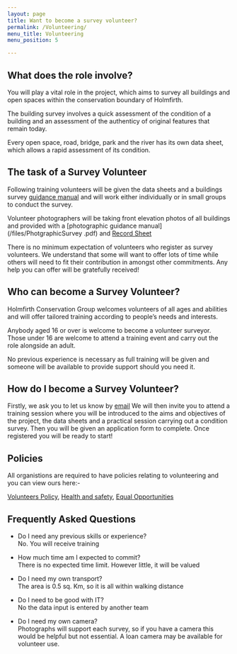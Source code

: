 ```yaml
---
layout: page
title: Want to become a survey volunteer?
permalink: /Volunteering/
menu_title: Volunteering
menu_position: 5

---
```


## What does the role involve?

You will play a vital role in the project, which aims to survey all buildings and open spaces within the conservation boundary of Holmfirth.  

The building survey involves a quick assessment of the condition of a building and an assessment of the authenticy of original features that remain today.

Every open space, road, bridge, park and the river has its own data sheet, which allows a rapid assessment of its condition.

## The task of a Survey Volunteer

Following training volunteers will be given the data sheets and a buildings survey [guidance manual](/files/GuidanceNotesforBuildingsSurveyrevised1.pdf) and will work either individually or in small groups to conduct the survey. 

Volunteer photographers will be taking front elevation photos of all buildings and provided with a [photographic guidance manual](/files/PhotgraphicSurvey .pdf) and [Record Sheet](/files/PhotographRecordSheet.pdf)

There is no minimum expectation of volunteers who register as survey volunteers. We understand that some will want to offer lots of time while others will need to fit their contribution in amongst other commitments. Any help you can offer will be gratefully received!

## Who can become a Survey Volunteer?

Holmfirth Conservation Group welcomes volunteers of all ages and abilities and will offer tailored training according to people’s needs and interests.

Anybody aged 16 or over is welcome to become a volunteer surveyor. Those under 16 are welcome to attend a training event and carry out the role alongside an adult.

No previous experience is necessary as full training will be given and someone will be available to provide support should you need it.

## How do I become a Survey Volunteer?

Firstly, we ask you to let us know by [email](mailto:Holmfirthconservation@outlook.com)  We will then invite you to attend a training session where you will be introduced to the aims and objectives of the project, the data sheets and a practical session carrying out a condition survey.  Then you will be given an application form to complete.  Once registered you will be ready to start!

## Policies

All organistions are required to have policies relating to volunteering and you can view ours here:-

[Volunteers Policy](/files/VolunteeringPolicy.pdf), 
[Health and safety](/files/healthandsafetypolicy.pdf), 
[Equal Opportunities](/files/equalopportunitiespolicy.pdf)

## Frequently Asked Questions

* Do I need any previous skills or experience?  
    No.  You will receive training

* How much time am I expected to commit?  
    There is no expected time limit.  However little, it will be valued

* Do I need my own transport?  
    The area is 0.5 sq. Km, so it is all within walking distance

* Do I need to be good with IT?  
    No the data input is entered by another team

* Do I need my own camera?  
    Photographs will support each survey, so if you have a camera this would be helpful but not essential. A loan camera may be available for volunteer use. 
